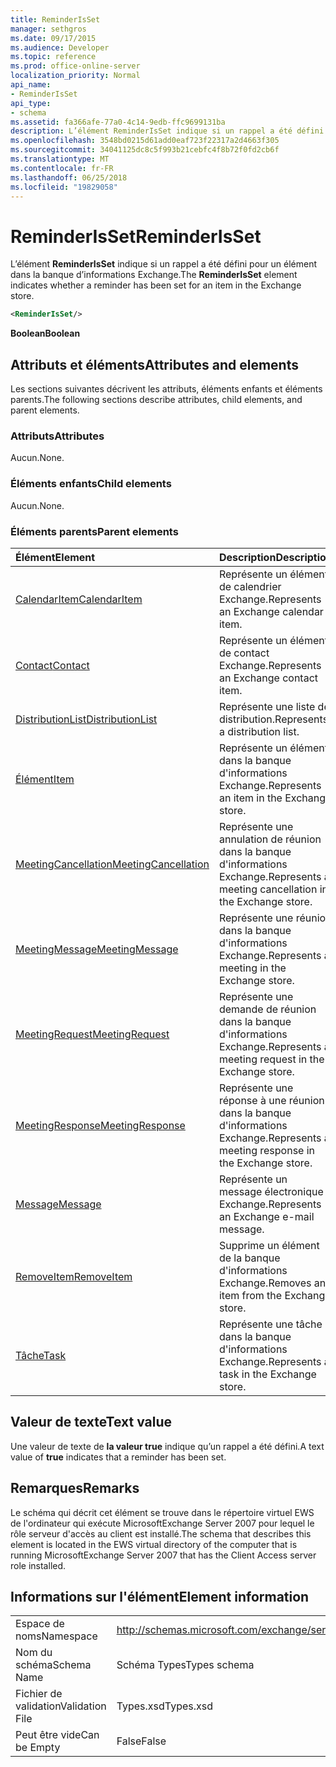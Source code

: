 ```yaml
---
title: ReminderIsSet
manager: sethgros
ms.date: 09/17/2015
ms.audience: Developer
ms.topic: reference
ms.prod: office-online-server
localization_priority: Normal
api_name:
- ReminderIsSet
api_type:
- schema
ms.assetid: fa366afe-77a0-4c14-9edb-ffc9699131ba
description: L’élément ReminderIsSet indique si un rappel a été défini pour un élément dans la banque d’informations Exchange.
ms.openlocfilehash: 3548bd0215d61add0eaf723f22317a2d4663f305
ms.sourcegitcommit: 34041125dc8c5f993b21cebfc4f8b72f0fd2cb6f
ms.translationtype: MT
ms.contentlocale: fr-FR
ms.lasthandoff: 06/25/2018
ms.locfileid: "19829058"
---
```

# <a name="reminderisset"></a><span data-ttu-id="fdd25-103">ReminderIsSet</span><span class="sxs-lookup"><span data-stu-id="fdd25-103">ReminderIsSet</span></span>

<span data-ttu-id="fdd25-104">L’élément **ReminderIsSet** indique si un rappel a été défini pour un élément dans la banque d’informations Exchange.</span><span class="sxs-lookup"><span data-stu-id="fdd25-104">The **ReminderIsSet** element indicates whether a reminder has been set for an item in the Exchange store.</span></span> 
  
```xml
<ReminderIsSet/>
```

 <span data-ttu-id="fdd25-105">**Boolean**</span><span class="sxs-lookup"><span data-stu-id="fdd25-105">**Boolean**</span></span>
## <a name="attributes-and-elements"></a><span data-ttu-id="fdd25-106">Attributs et éléments</span><span class="sxs-lookup"><span data-stu-id="fdd25-106">Attributes and elements</span></span>

<span data-ttu-id="fdd25-107">Les sections suivantes décrivent les attributs, éléments enfants et éléments parents.</span><span class="sxs-lookup"><span data-stu-id="fdd25-107">The following sections describe attributes, child elements, and parent elements.</span></span>
  
### <a name="attributes"></a><span data-ttu-id="fdd25-108">Attributs</span><span class="sxs-lookup"><span data-stu-id="fdd25-108">Attributes</span></span>

<span data-ttu-id="fdd25-109">Aucun.</span><span class="sxs-lookup"><span data-stu-id="fdd25-109">None.</span></span>
  
### <a name="child-elements"></a><span data-ttu-id="fdd25-110">Éléments enfants</span><span class="sxs-lookup"><span data-stu-id="fdd25-110">Child elements</span></span>

<span data-ttu-id="fdd25-111">Aucun.</span><span class="sxs-lookup"><span data-stu-id="fdd25-111">None.</span></span>
  
### <a name="parent-elements"></a><span data-ttu-id="fdd25-112">Éléments parents</span><span class="sxs-lookup"><span data-stu-id="fdd25-112">Parent elements</span></span>

|<span data-ttu-id="fdd25-113">**Élément**</span><span class="sxs-lookup"><span data-stu-id="fdd25-113">**Element**</span></span>|<span data-ttu-id="fdd25-114">**Description**</span><span class="sxs-lookup"><span data-stu-id="fdd25-114">**Description**</span></span>|
|:-----|:-----|
|[<span data-ttu-id="fdd25-115">CalendarItem</span><span class="sxs-lookup"><span data-stu-id="fdd25-115">CalendarItem</span></span>](calendaritem.md) <br/> |<span data-ttu-id="fdd25-116">Représente un élément de calendrier Exchange.</span><span class="sxs-lookup"><span data-stu-id="fdd25-116">Represents an Exchange calendar item.</span></span>  <br/> |
|[<span data-ttu-id="fdd25-117">Contact</span><span class="sxs-lookup"><span data-stu-id="fdd25-117">Contact</span></span>](contact.md) <br/> |<span data-ttu-id="fdd25-118">Représente un élément de contact Exchange.</span><span class="sxs-lookup"><span data-stu-id="fdd25-118">Represents an Exchange contact item.</span></span>  <br/> |
|[<span data-ttu-id="fdd25-119">DistributionList</span><span class="sxs-lookup"><span data-stu-id="fdd25-119">DistributionList</span></span>](distributionlist.md) <br/> |<span data-ttu-id="fdd25-120">Représente une liste de distribution.</span><span class="sxs-lookup"><span data-stu-id="fdd25-120">Represents a distribution list.</span></span>  <br/> |
|[<span data-ttu-id="fdd25-121">Élément</span><span class="sxs-lookup"><span data-stu-id="fdd25-121">Item</span></span>](item.md) <br/> |<span data-ttu-id="fdd25-122">Représente un élément dans la banque d'informations Exchange.</span><span class="sxs-lookup"><span data-stu-id="fdd25-122">Represents an item in the Exchange store.</span></span>  <br/> |
|[<span data-ttu-id="fdd25-123">MeetingCancellation</span><span class="sxs-lookup"><span data-stu-id="fdd25-123">MeetingCancellation</span></span>](meetingcancellation.md) <br/> |<span data-ttu-id="fdd25-124">Représente une annulation de réunion dans la banque d'informations Exchange.</span><span class="sxs-lookup"><span data-stu-id="fdd25-124">Represents a meeting cancellation in the Exchange store.</span></span>  <br/> |
|[<span data-ttu-id="fdd25-125">MeetingMessage</span><span class="sxs-lookup"><span data-stu-id="fdd25-125">MeetingMessage</span></span>](meetingmessage.md) <br/> |<span data-ttu-id="fdd25-126">Représente une réunion dans la banque d'informations Exchange.</span><span class="sxs-lookup"><span data-stu-id="fdd25-126">Represents a meeting in the Exchange store.</span></span>  <br/> |
|[<span data-ttu-id="fdd25-127">MeetingRequest</span><span class="sxs-lookup"><span data-stu-id="fdd25-127">MeetingRequest</span></span>](meetingrequest.md) <br/> |<span data-ttu-id="fdd25-128">Représente une demande de réunion dans la banque d'informations Exchange.</span><span class="sxs-lookup"><span data-stu-id="fdd25-128">Represents a meeting request in the Exchange store.</span></span>  <br/> |
|[<span data-ttu-id="fdd25-129">MeetingResponse</span><span class="sxs-lookup"><span data-stu-id="fdd25-129">MeetingResponse</span></span>](meetingresponse.md) <br/> |<span data-ttu-id="fdd25-130">Représente une réponse à une réunion dans la banque d'informations Exchange.</span><span class="sxs-lookup"><span data-stu-id="fdd25-130">Represents a meeting response in the Exchange store.</span></span>  <br/> |
|[<span data-ttu-id="fdd25-131">Message</span><span class="sxs-lookup"><span data-stu-id="fdd25-131">Message</span></span>](message-ex15websvcsotherref.md) <br/> |<span data-ttu-id="fdd25-132">Représente un message électronique Exchange.</span><span class="sxs-lookup"><span data-stu-id="fdd25-132">Represents an Exchange e-mail message.</span></span>  <br/> |
|[<span data-ttu-id="fdd25-133">RemoveItem</span><span class="sxs-lookup"><span data-stu-id="fdd25-133">RemoveItem</span></span>](removeitem.md) <br/> |<span data-ttu-id="fdd25-134">Supprime un élément de la banque d'informations Exchange.</span><span class="sxs-lookup"><span data-stu-id="fdd25-134">Removes an item from the Exchange store.</span></span>  <br/> |
|[<span data-ttu-id="fdd25-135">Tâche</span><span class="sxs-lookup"><span data-stu-id="fdd25-135">Task</span></span>](task.md) <br/> |<span data-ttu-id="fdd25-136">Représente une tâche dans la banque d'informations Exchange.</span><span class="sxs-lookup"><span data-stu-id="fdd25-136">Represents a task in the Exchange store.</span></span>  <br/> |
   
## <a name="text-value"></a><span data-ttu-id="fdd25-137">Valeur de texte</span><span class="sxs-lookup"><span data-stu-id="fdd25-137">Text value</span></span>

<span data-ttu-id="fdd25-138">Une valeur de texte de **la valeur true** indique qu’un rappel a été défini.</span><span class="sxs-lookup"><span data-stu-id="fdd25-138">A text value of **true** indicates that a reminder has been set.</span></span> 
  
## <a name="remarks"></a><span data-ttu-id="fdd25-139">Remarques</span><span class="sxs-lookup"><span data-stu-id="fdd25-139">Remarks</span></span>

<span data-ttu-id="fdd25-140">Le schéma qui décrit cet élément se trouve dans le répertoire virtuel EWS de l'ordinateur qui exécute MicrosoftExchange Server 2007 pour lequel le rôle serveur d'accès au client est installé.</span><span class="sxs-lookup"><span data-stu-id="fdd25-140">The schema that describes this element is located in the EWS virtual directory of the computer that is running MicrosoftExchange Server 2007 that has the Client Access server role installed.</span></span>
  
## <a name="element-information"></a><span data-ttu-id="fdd25-141">Informations sur l'élément</span><span class="sxs-lookup"><span data-stu-id="fdd25-141">Element information</span></span>

|||
|:-----|:-----|
|<span data-ttu-id="fdd25-142">Espace de noms</span><span class="sxs-lookup"><span data-stu-id="fdd25-142">Namespace</span></span>  <br/> |http://schemas.microsoft.com/exchange/services/2006/types  <br/> |
|<span data-ttu-id="fdd25-143">Nom du schéma</span><span class="sxs-lookup"><span data-stu-id="fdd25-143">Schema Name</span></span>  <br/> |<span data-ttu-id="fdd25-144">Schéma Types</span><span class="sxs-lookup"><span data-stu-id="fdd25-144">Types schema</span></span>  <br/> |
|<span data-ttu-id="fdd25-145">Fichier de validation</span><span class="sxs-lookup"><span data-stu-id="fdd25-145">Validation File</span></span>  <br/> |<span data-ttu-id="fdd25-146">Types.xsd</span><span class="sxs-lookup"><span data-stu-id="fdd25-146">Types.xsd</span></span>  <br/> |
|<span data-ttu-id="fdd25-147">Peut être vide</span><span class="sxs-lookup"><span data-stu-id="fdd25-147">Can be Empty</span></span>  <br/> |<span data-ttu-id="fdd25-148">False</span><span class="sxs-lookup"><span data-stu-id="fdd25-148">False</span></span>  <br/> |
   


